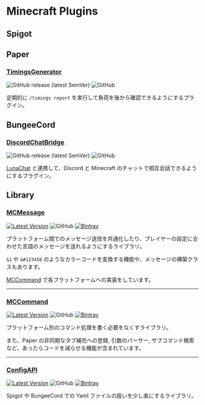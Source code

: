 # Minecraft Plugins

## Spigot

## Paper

### [TimingsGenerator](https://github.com/okocraft/TimingsGenerator)

![GitHub release (latest SemVer)](https://img.shields.io/github/v/release/okocraft/TimingsGenerator) ![GitHub](https://img.shields.io/github/license/okocraft/TimingsGenerator)

定期的に `/timings report` を実行して負荷を後から確認できるようにするプラグイン。

## BungeeCord

### [DiscordChatBridge](https://github.com/okocraft/DiscordChatBridge)

![GitHub release (latest SemVer)](https://img.shields.io/github/v/release/okocraft/DiscordChatBridge) ![GitHub](https://img.shields.io/github/license/okocraft/DiscordChatBridge)

[LunaChat](https://github.com/ucchyocean/LunaChat/releases) と連携して、Discord と Minecraft のチャットで相互会話できるようにするプラグイン。

## Library

### [MCMessage](https://github.com/Siroshun09/MCMessage)

[![Latest Version](https://img.shields.io/bintray/v/siroshun09/maven/MCMessage?label=Latest)](https://bintray.com/siroshun09/maven/MCMessage/_latestVersion) ![GitHub](https://img.shields.io/github/license/Siroshun09/MCMessage?label=License) [![Bintray](https://img.shields.io/bintray/v/siroshun09/maven/MCMessage?color=orange&label=Javadoc)](https://siroshun09.github.io/MCMessage/)

プラットフォーム間でのメッセージ送信を共通化したり、プレイヤーの設定に合わせた言語のメッセージを送れるようにするライブラリ。

`&1` や `&#123456` のようなカラーコードを変換する機能や、メッセージの構築クラスもあります。

[MCCommand](https://github.com/Siroshun09/MCCommand) で各プラットフォームへの実装をしています。

---

### [MCCommand](https://github.com/Siroshun09/MCCommand)

[![Latest Version](https://img.shields.io/bintray/v/siroshun09/maven/MCCommand?label=Latest)](https://bintray.com/siroshun09/maven/MCCommand/_latestVersion) ![GitHub](https://img.shields.io/github/license/Siroshun09/MCCommand?label=License) [![Bintray](https://img.shields.io/bintray/v/siroshun09/maven/MCCommand?color=orange&label=Javadoc)](https://siroshun09.github.io/MCCommand/)

プラットフォーム別のコマンド処理を書く必要をなくすライブラリ。

また、Paper の非同期なタブ補完への登録, 引数のパーサー, サブコマンド検索など、あったらコードを減らせる機能が含まれています。

---

### [ConfigAPI](https://github.com/Siroshun09/ConfigAPI)

[![Latest Version](https://img.shields.io/bintray/v/siroshun09/maven/ConfigAPI?label=Latest)](https://bintray.com/siroshun09/maven/ConfigAPI/_latestVersion) ![GitHub](https://img.shields.io/github/license/Siroshun09/ConfigAPI?label=License) [![Bintray](https://img.shields.io/bintray/v/siroshun09/maven/ConfigAPI?color=orange&label=Javadoc)](https://siroshun09.github.io/ConfigAPI/)

Spigot や BungeeCord での Yaml ファイルの扱いを少し楽にするライブラリ。
